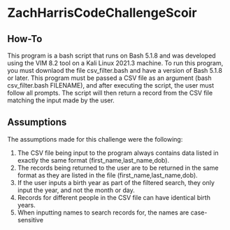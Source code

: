 # ZachHarrisCodeChallengeScoir
## How-To
This program is a bash script that runs on Bash 5.1.8 and was developed using the VIM 8.2 tool on a Kali Linux 2021.3 machine. To run this program, you must downlaod the file csv_filter.bash and have a version of Bash 5.1.8 or later. This program must be passed a CSV file as an argument (bash csv_filter.bash FILENAME), and after executing the script, the user must follow all prompts. The script will then return a record from the CSV file matching the input made by the user.

## Assumptions
The assumptions made for this challenge were the following:
1. The CSV file being input to the program always contains data listed in exactly the same format (first_name,last_name,dob).
2. The records being returned to the user are to be returned in the same format as they are listed in the file (first_name,last_name,dob).
3. If the user inputs a birth year as part of the filtered search, they only input the year, and not the month or day.
4. Records for different people in the CSV file can have identical birth years.
5. When inputting names to search records for, the names are case-sensitive
